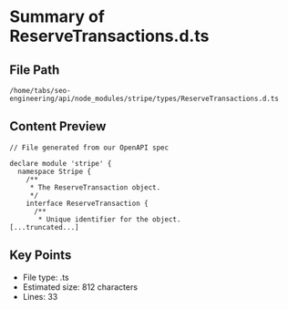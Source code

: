# Summary of ReserveTransactions.d.ts
  
## File Path
`/home/tabs/seo-engineering/api/node_modules/stripe/types/ReserveTransactions.d.ts`

## Content Preview
```
// File generated from our OpenAPI spec

declare module 'stripe' {
  namespace Stripe {
    /**
     * The ReserveTransaction object.
     */
    interface ReserveTransaction {
      /**
       * Unique identifier for the object.
[...truncated...]
```

## Key Points
- File type: .ts
- Estimated size: 812 characters
- Lines: 33
